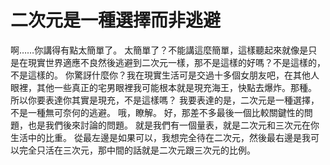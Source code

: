 # 二次元是一種選擇而非逃避

啊……你講得有點太簡單了。
太簡單了？不能講這麼簡單，這樣聽起來就像是只是在現實世界適應不良然後逃避到二次元一樣，那不是這樣的好嗎？不是這樣的，不是這樣的。
你驚訝什麼你？我在現實生活可是交過十多個女朋友吧，在其他人眼裡，其他一些真正的宅男眼裡我可能根本就是現充海王，快點去爆炸。那種。
所以你要表達你其實是現充，不是這樣嗎？
我要表達的是，二次元是一種選擇，不是一種無可奈何的逃避。
哦，瞭解。
好，那差不多最後一個比較關鍵性的問題，也是我們後來討論的問題。
就是我們有一個量表，就是二次元和三次元在你生活中的比重。 從最左邊是如果可以，我想完全待在二次元，然後最右邊是我可以完全只活在三次元，那中間的話就是二次元跟三次元的比例。